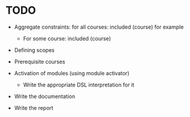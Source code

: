 # TODO

- Aggregate constraints: for all courses: included (course) for example
    - For some course: included (course)

- Defining scopes

- Prerequisite courses

- Activation of modules (using module activator)
    - Write the appropriate DSL interpretation for it

- Write the documentation
- Write the report